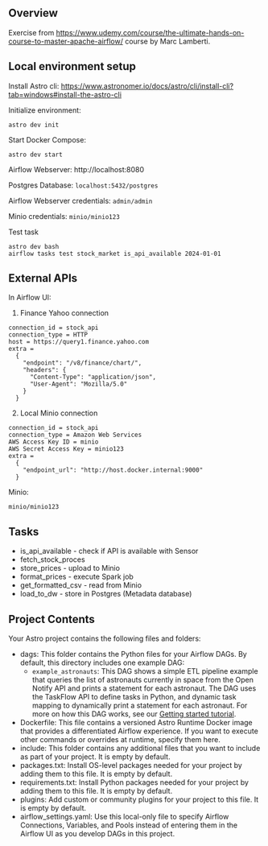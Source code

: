 ## Overview

Exercise from https://www.udemy.com/course/the-ultimate-hands-on-course-to-master-apache-airflow/
course by Marc Lamberti.


## Local environment setup

Install Astro cli:
https://www.astronomer.io/docs/astro/cli/install-cli?tab=windows#install-the-astro-cli

Initialize environment:
```
astro dev init
```

Start Docker Compose:
```
astro dev start
```

Airflow Webserver: http://localhost:8080

Postgres Database: `localhost:5432/postgres`

Airflow Webserver credentials: `admin/admin`

Minio credentials: `minio/minio123`

Test task
```
astro dev bash
airflow tasks test stock_market is_api_available 2024-01-01
```

## External APIs
In Airflow UI: 
1. Finance Yahoo connection
```
connection_id = stock_api
connection_type = HTTP
host = https://query1.finance.yahoo.com
extra = 
  {
    "endpoint": "/v8/finance/chart/",
    "headers": {
      "Content-Type": "application/json",
      "User-Agent": "Mozilla/5.0"
    }  
  }
```
2. Local Minio connection
```
connection_id = stock_api
connection_type = Amazon Web Services
AWS Access Key ID = minio
AWS Secret Access Key = minio123
extra =
  {
    "endpoint_url": "http://host.docker.internal:9000"
  }
```

 Minio:
```
minio/minio123
```

## Tasks
* is_api_available - check if API is available with Sensor
* fetch_stock_proces
* store_prices - upload to Minio
* format_prices - execute Spark job
* get_formatted_csv - read from Minio
* load_to_dw - store in Postgres (Metadata database)

## Project Contents

Your Astro project contains the following files and folders:

- dags: This folder contains the Python files for your Airflow DAGs. By default, this directory includes one example DAG:
  - `example_astronauts`: This DAG shows a simple ETL pipeline example that queries the list of astronauts currently in space from the Open Notify API and prints a statement for each astronaut. The DAG uses the TaskFlow API to define tasks in Python, and dynamic task mapping to dynamically print a statement for each astronaut. For more on how this DAG works, see our [Getting started tutorial](https://docs.astronomer.io/learn/get-started-with-airflow).
- Dockerfile: This file contains a versioned Astro Runtime Docker image that provides a differentiated Airflow experience. If you want to execute other commands or overrides at runtime, specify them here.
- include: This folder contains any additional files that you want to include as part of your project. It is empty by default.
- packages.txt: Install OS-level packages needed for your project by adding them to this file. It is empty by default.
- requirements.txt: Install Python packages needed for your project by adding them to this file. It is empty by default.
- plugins: Add custom or community plugins for your project to this file. It is empty by default.
- airflow_settings.yaml: Use this local-only file to specify Airflow Connections, Variables, and Pools instead of entering them in the Airflow UI as you develop DAGs in this project.
